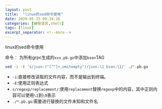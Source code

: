 ```yaml
---
layout: post
title:  "linux的sed命令使用"
date: 2020-05-15 09:34:16
categories: [编程语言,shell]
tags: [linux]
excerpt_separator: <!--more-->
---
```

linux的sed命令使用
<!--more-->

命令：
为所有grpc生成的`xxx.pb.go`中添加`bson`TAG
```bash
sed -i -E 's/json:("[^"]+,omitempty")/json:\1 bson:\1/' ./*.pb.go
```

* `-i`:直接修改读取的文件内容，而不是输出到终端。
* `-E`:使用正则表达式
* `s/regexp/replacement/`:使用`replacement`替换`regexp`中的内容，其中正则内容可以使用`\1`到`\9`表示
* `./*.pb.go`:需要进行替换的文件未知和文件名